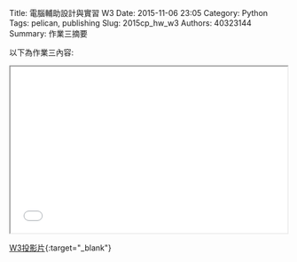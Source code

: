 Title: 電腦輔助設計與實習  W3
Date: 2015-11-06 23:05
Category: Python
Tags: pelican, publishing
Slug: 2015cp_hw_w3
Authors: 40323144
Summary: 作業三摘要

以下為作業三內容:

<iframe src="40323144_cp_w3.html" width="500" height="300"></iframe>

[W3投影片](40323144_cp_w3.html){:target="_blank"}


